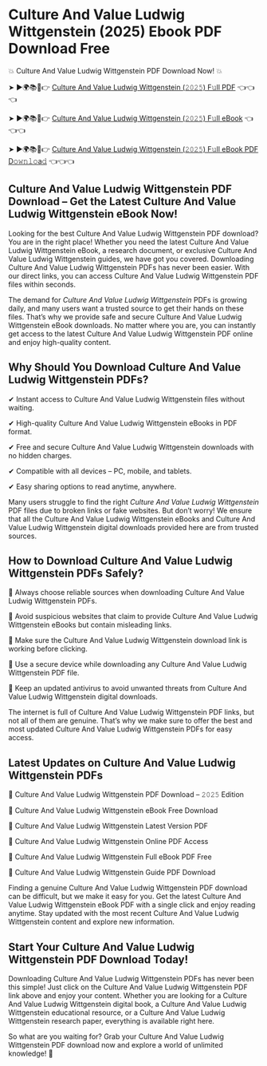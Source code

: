 # Culture And Value Ludwig Wittgenstein (2025) Ebook PDF Download Free

💥 Culture And Value Ludwig Wittgenstein PDF Download Now! 💥

➤ ►🌍📚📱👉 [Culture And Value Ludwig Wittgenstein (𝟸𝟶𝟸𝟻) F𝚞ll PDF](https://getpdf.xyz/culture-and-value-ludwig-wittgenstein) 👈👈👈


➤ ►🌍📚📱👉 [Culture And Value Ludwig Wittgenstein (𝟸𝟶𝟸𝟻) F𝚞ll eBook](https://getpdf.xyz/culture-and-value-ludwig-wittgenstein) 👈👈👈


➤ ►🌍📚📱👉 [Culture And Value Ludwig Wittgenstein (𝟸𝟶𝟸𝟻) F𝚞ll eBook PDF D𝚘𝚠𝚗𝚕𝚘a𝚍](https://getpdf.xyz/culture-and-value-ludwig-wittgenstein) 👈👈👈


## Culture And Value Ludwig Wittgenstein PDF Download – Get the Latest Culture And Value Ludwig Wittgenstein eBook Now!

Looking for the best Culture And Value Ludwig Wittgenstein PDF download? You are in the right place! Whether you need the latest Culture And Value Ludwig Wittgenstein eBook, a research document, or exclusive Culture And Value Ludwig Wittgenstein guides, we have got you covered. Downloading Culture And Value Ludwig Wittgenstein PDFs has never been easier. With our direct links, you can access Culture And Value Ludwig Wittgenstein PDF files within seconds.

The demand for *Culture And Value Ludwig Wittgenstein* PDFs is growing daily, and many users want a trusted source to get their hands on these files. That’s why we provide safe and secure Culture And Value Ludwig Wittgenstein eBook downloads. No matter where you are, you can instantly get access to the latest Culture And Value Ludwig Wittgenstein PDF online and enjoy high-quality content.

## Why Should You Download Culture And Value Ludwig Wittgenstein PDFs?

✔ Instant access to Culture And Value Ludwig Wittgenstein files without waiting.

✔ High-quality Culture And Value Ludwig Wittgenstein eBooks in PDF format.

✔ Free and secure Culture And Value Ludwig Wittgenstein downloads with no hidden charges.

✔ Compatible with all devices – PC, mobile, and tablets.

✔ Easy sharing options to read anytime, anywhere.

Many users struggle to find the right *Culture And Value Ludwig Wittgenstein* PDF files due to broken links or fake websites. But don’t worry! We ensure that all the Culture And Value Ludwig Wittgenstein eBooks and Culture And Value Ludwig Wittgenstein digital downloads provided here are from trusted sources.

## How to Download Culture And Value Ludwig Wittgenstein PDFs Safely?

📌 Always choose reliable sources when downloading Culture And Value Ludwig Wittgenstein PDFs.

📌 Avoid suspicious websites that claim to provide Culture And Value Ludwig Wittgenstein eBooks but contain misleading links.

📌 Make sure the Culture And Value Ludwig Wittgenstein download link is working before clicking.

📌 Use a secure device while downloading any Culture And Value Ludwig Wittgenstein PDF file.

📌 Keep an updated antivirus to avoid unwanted threats from Culture And Value Ludwig Wittgenstein digital downloads.

The internet is full of Culture And Value Ludwig Wittgenstein PDF links, but not all of them are genuine. That’s why we make sure to offer the best and most updated Culture And Value Ludwig Wittgenstein PDFs for easy access.

## Latest Updates on Culture And Value Ludwig Wittgenstein PDFs

🔹 Culture And Value Ludwig Wittgenstein PDF Download – 𝟸𝟶𝟸𝟻 Edition

🔹 Culture And Value Ludwig Wittgenstein eBook Free Download

🔹 Culture And Value Ludwig Wittgenstein Latest Version PDF

🔹 Culture And Value Ludwig Wittgenstein Online PDF Access

🔹 Culture And Value Ludwig Wittgenstein Full eBook PDF Free

🔹 Culture And Value Ludwig Wittgenstein Guide PDF Download

Finding a genuine Culture And Value Ludwig Wittgenstein PDF download can be difficult, but we make it easy for you. Get the latest Culture And Value Ludwig Wittgenstein eBook PDF with a single click and enjoy reading anytime. Stay updated with the most recent Culture And Value Ludwig Wittgenstein content and explore new information.

## Start Your Culture And Value Ludwig Wittgenstein PDF Download Today!

Downloading Culture And Value Ludwig Wittgenstein PDFs has never been this simple! Just click on the Culture And Value Ludwig Wittgenstein PDF link above and enjoy your content. Whether you are looking for a Culture And Value Ludwig Wittgenstein digital book, a Culture And Value Ludwig Wittgenstein educational resource, or a Culture And Value Ludwig Wittgenstein research paper, everything is available right here.

So what are you waiting for? Grab your Culture And Value Ludwig Wittgenstein PDF download now and explore a world of unlimited knowledge! 🚀